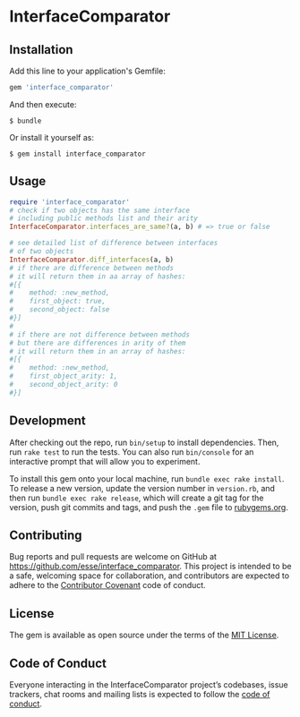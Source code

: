 # InterfaceComparator

## Installation

Add this line to your application's Gemfile:

```ruby
gem 'interface_comparator'
```

And then execute:

    $ bundle

Or install it yourself as:

    $ gem install interface_comparator

## Usage

```ruby
require 'interface_comparator'
# check if two objects has the same interface
# including public methods list and their arity
InterfaceComparator.interfaces_are_same?(a, b) # => true or false

# see detailed list of difference between interfaces
# of two objects
InterfaceComparator.diff_interfaces(a, b)
# if there are difference between methods
# it will return them in aa array of hashes:
#[{
#    method: :new_method,
#    first_object: true,
#    second_object: false
#}]
#
# if there are not difference between methods
# but there are differences in arity of them
# it will return them in an array of hashes:
#[{
#    method: :new_method,
#    first_object_arity: 1,
#    second_object_arity: 0
#}]
```


## Development

After checking out the repo, run `bin/setup` to install dependencies. Then, run `rake test` to run the tests. You can also run `bin/console` for an interactive prompt that will allow you to experiment.

To install this gem onto your local machine, run `bundle exec rake install`. To release a new version, update the version number in `version.rb`, and then run `bundle exec rake release`, which will create a git tag for the version, push git commits and tags, and push the `.gem` file to [rubygems.org](https://rubygems.org).

## Contributing

Bug reports and pull requests are welcome on GitHub at https://github.com/esse/interface_comparator. This project is intended to be a safe, welcoming space for collaboration, and contributors are expected to adhere to the [Contributor Covenant](http://contributor-covenant.org) code of conduct.

## License

The gem is available as open source under the terms of the [MIT License](http://opensource.org/licenses/MIT).

## Code of Conduct

Everyone interacting in the InterfaceComparator project’s codebases, issue trackers, chat rooms and mailing lists is expected to follow the [code of conduct](https://github.com/[USERNAME]/interface_comparator/blob/master/CODE_OF_CONDUCT.md).
